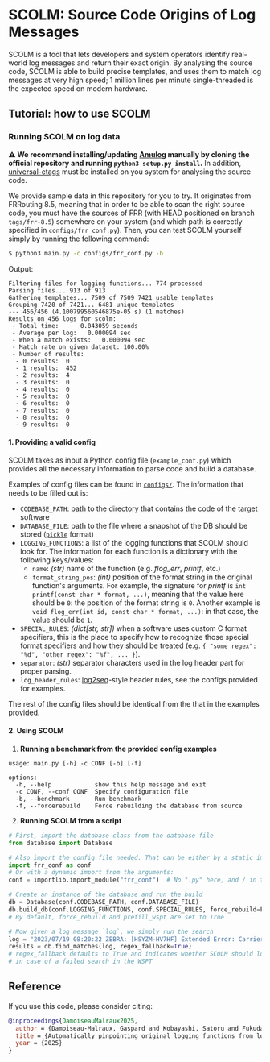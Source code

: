 # SCOLM: Source Code Origins of Log Messages

SCOLM is a tool that lets developers and system operators identify real-world log messages and return their exact origin. By analysing the source code, SCOLM is able to build precise templates, and uses them to match log messages at very high speed; 1 million lines per minute single-threaded is the expected speed on modern hardware.

## Tutorial: how to use SCOLM

### Running SCOLM on log data

**⚠️ We recommend installing/updating [Amulog](https://github.com/amulog/amulog) manually by cloning the official repository and running `python3 setup.py install`.** In addition, [universal-ctags](https://github.com/universal-ctags/ctags) must be installed on you system for analysing the source code.

We provide sample data in this repository for you to try. It originates from FRRouting 8.5, meaning that in order to be able to scan the right source code, you must have the sources of FRR (with HEAD positioned on branch `tags/frr-8.5`) somewhere on your system (and which path is correctly specified in `configs/frr_conf.py`). Then, you can test SCOLM yourself simply by running the following command:
```bash
$ python3 main.py -c configs/frr_conf.py -b
```
Output:
```
Filtering files for logging functions... 774 processed
Parsing files... 913 of 913
Gathering templates... 7509 of 7509 7421 usable templates
Grouping 7420 of 7421... 6481 unique templates
--- 456/456 (4.100799560546875e-05 s) (1 matches)     
Results on 456 logs for scolm:
 - Total time:      0.043059 seconds
 - Average per log:   0.000094 sec
 - When a match exists:   0.000094 sec
 - Match rate on given dataset: 100.00%
 - Number of results:
  - 0 results:  0
  - 1 results:  452
  - 2 results:  4
  - 3 results:  0
  - 4 results:  0
  - 5 results:  0
  - 6 results:  0
  - 7 results:  0
  - 8 results:  0
  - 9 results:  0
```

#### 1. Providing a valid config

SCOLM takes as input a Python config file (`example_conf.py`) which provides all the necessary information to parse code and build a database.

Examples of config files can be found in [`configs/`](https://github.com/3atlab/scolm/tree/main/release).
The information that needs to be filled out is:
- `CODEBASE_PATH`: path to the directory that contains the code of the target software
- `DATABASE_FILE`: path to the file where a snapshot of the DB should be stored ([`pickle`](https://docs.python.org/3/library/pickle.html) format)
- `LOGGING_FUNCTIONS`: a list of the logging functions that SCOLM should look for. The information for each function is a dictionary with the following keys/values:
  - `name`: *(str)* name of the function (e.g. _flog_err_, _printf_, etc.)
  - `format_string_pos`: *(int)* position of the format string in the original function's arguments. For example, the signature for _printf_ is `int printf(const char * format, ...)`, meaning that the value here should be `0`: the position of the format string is `0`. Another example is `void flog_err(int id, const char * format, ...)`: in that case, the value should be `1`.
- `SPECIAL_RULES`: *(dict[str, str])* when a software uses custom C format specifiers, this is the place to specify how to recognize those special format specifiers and how they should be treated (e.g. `{ "some regex": "%d", "other regex": "%f", ... }`).
- `separator`: *(str)* separator characters used in the log header part for proper parsing.
- `log_header_rules`: [log2seq](https://github.com/amulog/log2seq)-style header rules, see the configs provided for examples.

The rest of the config files should be identical from the that in the examples provided.

#### 2. Using SCOLM

1. **Running a benchmark from the provided config examples**

```
usage: main.py [-h] -c CONF [-b] [-f]

options:
  -h, --help            show this help message and exit
  -c CONF, --conf CONF  Specify configuration file
  -b, --benchmark       Run benchmark
  -f, --forcerebuild    Force rebuilding the database from source
```

2. **Running SCOLM from a script**

```py
# First, import the database class from the database file
from database import Database

# Also import the config file needed. That can be either by a static import:
import frr_conf as conf
# Or with a dynamic import from the arguments:
conf = importlib.import_module("frr_conf")  # No ".py" here, and / in the path are replaced with .

# Create an instance of the database and run the build
db = Database(conf.CODEBASE_PATH, conf.DATABASE_FILE)
db.build_db(conf.LOGGING_FUNCTIONS, conf.SPECIAL_RULES, force_rebuild=FORCE_REBUILD, prefill_wspt=True)
# By default, force_rebuild and prefill_wspt are set to True

# Now given a log message `log`, we simply run the search
log = "2023/07/19 08:20:22 ZEBRA: [HSYZM-HV7HF] Extended Error: Carrier for nexthop device is down"
results = db.find_matches(log, regex_fallback=True)
# regex_fallback defaults to True and indicates whether SCOLM should look into the regex table
# in case of a failed search in the WSPT
```

## Reference
If you use this code, please consider citing:
```bibtex
@inproceedings{DamoiseauMalraux2025,
  author = {Damoiseau-Malraux, Gaspard and Kobayashi, Satoru and Fukuda, Kensuke},
  title = {Automatically pinpointing original logging functions from log messages for network troubleshooting},
  year = {2025}
}
```

